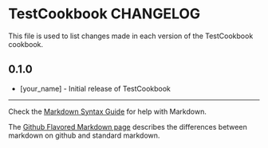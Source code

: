 TestCookbook CHANGELOG
======================

This file is used to list changes made in each version of the TestCookbook cookbook.

0.1.0
-----
- [your_name] - Initial release of TestCookbook

- - -
Check the [Markdown Syntax Guide](http://daringfireball.net/projects/markdown/syntax) for help with Markdown.

The [Github Flavored Markdown page](http://github.github.com/github-flavored-markdown/) describes the differences between markdown on github and standard markdown.
